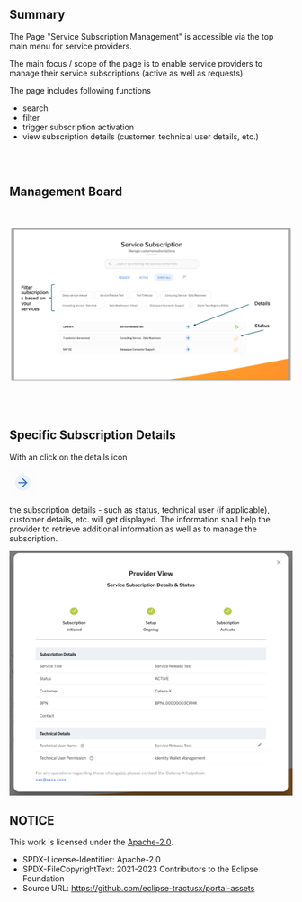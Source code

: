 ## Summary

The Page "Service Subscription Management" is accessible via the top main menu for service providers.

The main focus / scope of the page is to enable service providers to manage their service subscriptions (active as well as requests)

The page includes following functions

- search
- filter
- trigger subscription activation
- view subscription details (customer, technical user details, etc.)

<br>
<br>

## Management Board

<br>

<p align="center">
  <img width="961" alt="image" src="https://raw.githubusercontent.com/eclipse-tractusx/portal-assets/main/docs/static/subscription-overview-screen.png">
</p>

<br>
<br>

## Specific Subscription Details

With an click on the details icon

<img width="47" alt="image" src="https://raw.githubusercontent.com/eclipse-tractusx/portal-assets/main/docs/static/button-arrow.png">

the subscription details - such as status, technical user (if applicable), customer details, etc. will get displayed.
The information shall help the provider to retrieve additional information as well as to manage the subscription.

<p align="center">
  <img width="632" alt="image" src="https://raw.githubusercontent.com/eclipse-tractusx/portal-assets/main/docs/static/provider-overview.png">
</p>

## NOTICE

This work is licensed under the [Apache-2.0](https://www.apache.org/licenses/LICENSE-2.0).

- SPDX-License-Identifier: Apache-2.0
- SPDX-FileCopyrightText: 2021-2023 Contributors to the Eclipse Foundation
- Source URL: https://github.com/eclipse-tractusx/portal-assets
